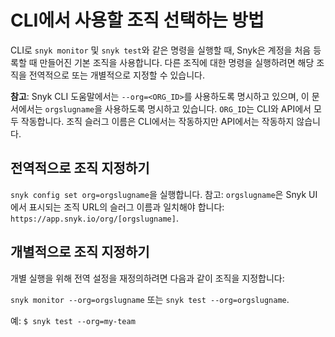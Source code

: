 # CLI에서 사용할 조직 선택하는 방법

CLI로 `snyk monitor` 및 `snyk test`와 같은 명령을 실행할 때, Snyk은 계정을 처음 등록할 때 만들어진 기본 조직을 사용합니다. 다른 조직에 대한 명령을 실행하려면 해당 조직을 전역적으로 또는 개별적으로 지정할 수 있습니다.

**참고**: Snyk CLI 도움말에서는 `--org=<ORG_ID>`를 사용하도록 명시하고 있으며, 이 문서에서는 `orgslugname`을 사용하도록 명시하고 있습니다. `ORG_ID`는 CLI와 API에서 모두 작동합니다. 조직 슬러그 이름은 CLI에서는 작동하지만 API에서는 작동하지 않습니다.

## 전역적으로 조직 지정하기

`snyk config set org=orgslugname`을 실행합니다. 참고: `orgslugname`은 Snyk UI에서 표시되는 조직 URL의 슬러그 이름과 일치해야 합니다: `https://app.snyk.io/org/[orgslugname]`.

## 개별적으로 조직 지정하기

개별 실행을 위해 전역 설정을 재정의하려면 다음과 같이 조직을 지정합니다:

`snyk monitor --org=orgslugname` 또는 `snyk test --org=orgslugname`.

예: `$ snyk test --org=my-team`